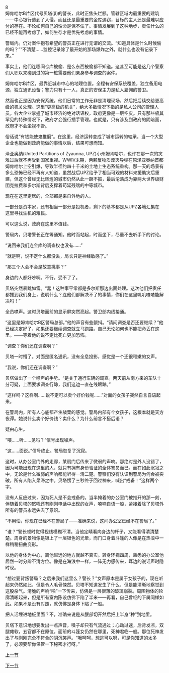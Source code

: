 8  
姆肯哈尔B片区代号贝塔(β)的警长，此时正焦头烂额。管辖区域内最重要的建筑——中心银行遭到了入侵，而且还是最重要的金库遇窃，目标的主人还是最难以应付的存在。不论如何自己的性命是保不住了。事情发展到了这种地步，责任什么的已经不能再考虑了，如何生存才是优先考虑的事情。  

警局内。仍对案件抱有希望的警员正在进行无谓的交流。“知道具体是什么时候偷的吗？”“不清楚......监控记录除了最开始的那场爆炸之外，就什么也没有记录下来。”  

事实上，他们连哪间仓库被偷、是么东西被偷都不知道。这甚至可能是这几个警察们入职以来碰到过的第一桩需要他们亲身参与调查的案件。  

姆肯哈尔B片区，最靠近城市中心的地理位置。全程有安保系统覆盖，独立备用电源，独立通讯设备；警力只有十一人，真正的安保主力是私人雇佣的警卫。  

然而也正是因为安保系统，他们日常的工作无非是清理现场，然后把后续交给更高级的机关处理。这里“更高级的机关”，绝大多数情况下指的是私人公司的管理人员。各大企业掌握了城市经济的绝对话语权，政府更像是一层空皮。只有那些极其罕见的特殊情况下，政府才会强行插手管理。也就是，只有涉及到政府的阴暗面，政府才不会坐视不管。  

俗话说“有钱能使鬼推磨”。在这里，经济运转变成了城市运转的轴承。当一个大型企业也能做到政府能做的事情以后，结果可想而知。  

泽亚奥纳(United Partitions of Zyaunna, UPZ)小州姆肯哈尔，也许在那一次的灾难过后就不再受到国家重视。WWIV末期，两颗反物质湮灭导弹在原泽亚奥纳首都姆肯哈尔上空引爆，导致半径约四十千米的土地上生态系统重构。那一天的场景有多么恐怖已经不再有人知道，虽然战后UPZ给予了相当可观的材料来援助灾后重建，但这个曾经无比辉煌的城市仍然从此一蹶不振，最后沦落成为靠两大世界级财团克拉费和多尔斯背后支撑着苟延残喘的中等城市。  

现在在这里定居的，全部都是来自外地的人。  

一部分是资本家，还有相当一部分是投机者，剩下的基本都是从UPZ各地汇集在这里寻找生机的难民。  

可以这么说，政府在这里不值钱。  

警局内，贝塔警长正在等通知。他时而站起，时而坐下，尽量不去听手下的讨论。  

“说回来我们连金库的调查权也没有......”  

“就是啊，说不定什么都没丢，局长只是神经敏感了。”  

“那三个人会不会是故意挑事？”  

身边的人都好吵啊。不行，受不了了。  

贝塔突然暴跳如雷。“蠢！这种事平常都是多尔斯那边出面处理。这次他们把责任都推到我们身上，说明什么？连他们都解决不了的事情，你们在这里叽叽喳喳能解决吗！”  

全员噤声。这时贝塔面前的显示屏突然亮起。警卫部内线接通。  

“这里是姆肯哈尔B区警局总部。”他的声音有些颤抖。“请问调查是否还要继续？”他已经决定好了，如果还要继续调查就立马跑路。自己无论如何也不能把命丢在这里。——等着他的说不定比死亡更加恐怖。  

“调查？你们还在调查啊？”  

贝塔一时懵了。对面是匿名通讯，没有全息投影，感觉是一个还很稚嫩的女声。  

“我说，你们还在调查啊？”  

贝塔做出了一个噤声的手势。“是关于通行车辆的调查。两天前从南方来的车队十分可疑，上面要求调查行踪，我们这边一直在线跟踪。”  

“这样吗？这样啊......说不定可以卖个好价钱呢......”对面的女孩子突然自言自语起来。  

在警局内，所有人心底都产生战栗的感觉。警局内部有个女孩子，这根本就是天方夜谭。她说什么卖个好价钱？卖什么？为什么前言不搭后语？  

疑由心生。  

“喂......听......见吗？”信号出现噪声。  

“这......面说。”信号终止。警局恢复了沉寂。  

这时，从办公室门外的走廊，某扇门后传来了微弱的声响。那绝对是外人没错了，因为可能出现在这里的人，就只有拥有身份验证的全体警员而已。而在如此沉寂之中，无论是什么微弱的声响都能听得一清二楚。警察们没有认识到警局为何会被突破，所有人陷入呆滞之中。贝塔愣了三秒终于回过神来，喊出“戒备！”这样两个字。  

没有人反应过来，因为死人是不会戒备的。当半掩着的办公室门被推开的那一刻，伴随着贝塔的怒吼还有刚刚电话中出现的女声，喃喃自语一般，紧接着除了贝塔外所有的警员永远失去了意识。  

“不用怕，你现在已经不在警局了——准确来说，这间办公室已经不在警局了。”  

“谁？”警长顿时觉得视线模糊不清。当他定睛看向身边的杯子，又能看得清清楚楚。周身的景物像是镀上了一层银色的光晕，而门口身着斗篷的人像是在热浪中一样稍稍扭曲变形。  

以他的身体为中心，离他越远的地方就越不真实。转身环视四周，熟悉的办公室他居然一时分辨不清方位。像是在海浪中一样，一阵无力感传来，耳边的说话声时隐时现。  

“想过要背叛警局？之后来我们这里么？警长？”女声原本是属于女孩子的，现在听起来仍然如此，但是令人毛骨悚然。贝塔不知道发生了什么，但是能清晰地察觉到这股杀气。清脆的声响“啪”一下传来，仿佛是一层很薄的玻璃崩裂。周围物体的轮廓清晰起来，但是所有室内陈设仿佛下陷了半米——再看，自己曾经的下属同样如此。如果不是没有对照，就仿佛是身体下陷了一般。  

把人活埋进地板里面？不，准确来说是从腰部切开然后把上半身“种”到地里。  

贝塔下意识地想要发出一点声音，嗓子却只有气流通过；心动过速，后背发凉，双腿瘫软，五官都不在原位。面前的斗篷女仍然在哪里，死神君临一般。那位死神发出了与刚刚完全不符合的阴沉笑声。“哦呵呵，想逃可以呀，可是你知道的太多了，必须要帮你保管一下秘密才行呀。”  

[上一节](https://github.com/wuyuema/Zeul-has-to-continue-his-magic-lesson-today/blob/master/2-1.md)  

[下一节](https://github.com/wuyuema/Zeul-has-to-continue-his-magic-lesson-today/blob/master/2-3.md)  